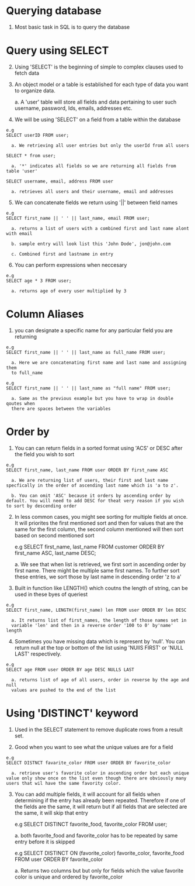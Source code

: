 # Querying database

  1. Most basic task in SQL is to query the database 


# Query using SELECT

  2. Using 'SELECT' is the beginning of simple to complex clauses used to fetch
     data
  
  3. An object model or a table is established for each type of data you want to
     organize data. 

     a. A 'user' table will store all fields and data pertaining to user such
     username, password, Ids, emails, addresses etc. 

  4. We will be using 'SELECT' on a field from a table within the database 

    e.g 
    SELECT userID FROM user;

      a. We retrieving all user entries but only the userId from all users

    SELECT * from user;

      a. '*' indicates all fields so we are returning all fields from table 'user'

    SELECT username, email, address FROM user

      a. retrieves all users and their username, email and addresses

  5. We can concatenate fields we return using '||' between field names 

    e.g
    SELECT first_name || ' ' || last_name, email FROM user;

      a. returns a list of users with a combined first and last name alont with email

      b. sample entry will look list this 'John Dode', jon@john.com

      c. Combined first and lastname in entry

  6. You can perform expressions when neccesary

    e.g
    SELECT age * 3 FROM user;

      a. returns age of every user multiplied by 3

# Column Aliases

  1. you can designate a specific name for any particular field you are
     returning 

    e.g
    SELECT first_name || ' ' || last_name as full_name FROM user;

      a. Here we are concatenating first name and last name and assigning them
      to full_name 

    e.g
    SELECT first_name || ' ' || last_name as "full name" FROM user;

      a. Same as the previous example but you have to wrap in double qoutes when 
      there are spaces between the variables

# Order by

  1. You can can return fields in a sorted format using 'ACS' or DESC after the
     field you wish to sort
  
    e.g
    SELECT first_name, last_name FROM user ORDER BY first_name ASC

      a. We are returning list of users, their first and last name specfically in the order of ascending last name which is 'a to z'.

      b. You can omit 'ASC' because it orders by ascending order by default. You will need to add DESC for theat very reason if you wish to sort by descending order

  2. In less common cases, you might see sorting for multiple fields at once. It
     will priorites the first mentioned sort and then for values that are the
     same for the first column, the second column mentioned will then sort based
     on second mentioned sort 

      e.g
      SELECT first_name, last_name FROM customer ORDER BY first_name ASC,
      last_name DESC;

        a. We see that when list is retrieved, we first sort in ascending order
        by first name. There might be multiple same first names. To further sort
        these entries, we sort those by last name in descending order 'z to a'

  3. Built in function like LENGTH() which coutns the length of string, can be
     used in these byes of queriest 

    e.g
    SELECT first_name, LENGTH(first_name) len FROM user ORDER BY len DESC

      a. It returns list of first_names, the length of those names set in
      variable 'len' and then in a reverse order '100 to 0' by'name' length
  
  4. Sometimes you have missing data which is represent by 'null'. You can
     return null at the top or bottom of the list using 'NUllS FIRST' or 'NULL
     LAST' respectively. 


    e.g 
    SELECT age FROM user ORDER BY age DESC NULLS LAST

      a. returns list of age of all users, order in reverse by the age and null
      values are pushed to the end of the list

# Using 'DISTINCT' keyword

  1. Used in the SELECT statement to remove duplicate rows from a result set. 

  2. Good when you want to see what the unique values are for a field 

    e.g
    SELECT DISTNCT favarite_color FROM user ORDER BY favorite_color

      a. retrieve user's favorite color in ascending order but each unique value only show once on the list even though there are obviously many users that wil have the same favority color.

  3. You can add multiple fields, it will account for all fields when
     determining if the entry has already been repeated. Therefore if one of the
     fields are the same, it will return but if all fields that are selected are
     the same, it will skip that entry

      e.g SELECT DISTINCT favorite_food, favorite_color FROM user;

        a. both favorite_food and favorite_color has to be repeated by same
        entry before it is skipped

      e.g SELECT DISTINCT ON (favorite_color) favorite_color, favorite_food FROM
      user ORDER BY favorite_color

        a. Returns two columns but but only for fields which the value favorite
        color is unique and ordered by favorite_color

  